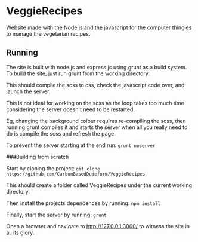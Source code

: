 # VeggieRecipes
Website made with the Node js and the javascript for the computer thingies to manage the vegetarian recipes.

## Running

The site is built with node.js and express.js using grunt as a build system.
To build the site, just run grunt from the working directory.

This should compile the scss to css, check the javascript code over, and launch the server.

This is not ideal for working on the scss as the loop takes too much time considering the server doesn't need to be restarted.

Eg, changing the background colour requires re-compiling the scss, then running grunt compiles it and starts the server when all you really need to do is compile the scss and refresh the page.

To prevent the server starting at the end run: ```grunt noserver```

###Building from scratch

Start by cloning the project:
```git clone https://github.com/CarbonBasedDudeform/VeggieRecipes```

This should create a folder called VeggieRecipes under the current working directory.

Then install the projects dependences by running:
```npm install```

Finally, start the server by running: ```grunt```

Open a browser and navigate to http://127.0.0.1:3000/ to witness the site in all its glory.
